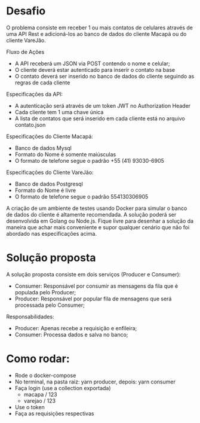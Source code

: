 # Desafio
O problema consiste em receber 1 ou mais contatos de celulares através de uma API Rest e adicioná-los ao banco de dados do cliente Macapá ou do cliente VareJão.

Fluxo de Ações
- A API receberá um JSON via POST contendo o nome e celular;
- O cliente deverá estar autenticado para inserir o contato na base
- O contato deverá ser inserido no banco de dados do cliente seguindo as regras de cada cliente

Especificações da API:
- A autenticação será através de um token JWT no Authorization Header
- Cada cliente tem 1 uma chave única
- A lista de contatos que será inserido em cada cliente está no arquivo contato.json

Especificações do Cliente Macapá:
- Banco de dados Mysql
- Formato do Nome é somente maiúsculas
- O formato de telefone segue o padrão +55 (41) 93030-6905

Especificações do Cliente VareJão:
- Banco de dados Postgresql
- Formato do Nome é livre
- O formato de telefone segue o padrão 554130306905

A criação de um ambiente de testes usando Docker para simular o banco de dados do cliente é altamente recomendada. A solução poderá ser desenvolvida em Golang ou Node.js. Fique livre para desenhar a solução da maneira que achar mais conveniente e supor qualquer cenário que não foi abordado nas especificações acima.

# Solução proposta
A solução proposta consiste em dois serviços (Producer e Consumer):
- Consumer: Responsável por consumir as mensagens da fila que é populada pelo Producer;
- Producer: Responsável por popular fila de mensagens que será processada pelo Consumer;

Responsabilidades:
- Producer: Apenas recebe a requisição e enfileira;
- Consumer: Processa dados e salva no banco;

# Como rodar: 
- Rode o docker-compose
- No terminal, na pasta raiz: yarn producer, depois: yarn consumer
- Faça login (use a collection exportada)
	- macapa / 123
	- varejao / 123
- Use o token
- Faça as requisições respectivas